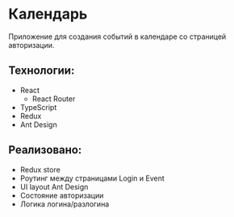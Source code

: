 # Календарь

Приложение для создания событий в календаре со страницей авторизации.

## Технологии:

- React
  - React Router
- TypeScript
- Redux
- Ant Design

## Реализовано:

- Redux store
- Роутинг между страницами Login и Event
- UI layout Ant Design
- Состояние авторизации
- Логика логина/разлогина
